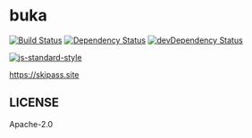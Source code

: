 # buka

[![Build Status][build-badge]][build]
[![Dependency Status][dependency-badge]][dependency]
[![devDependency Status][devDependency-badge]][devDependency]

[![js-standard-style][js-standard-badge]][js-standard]

https://skipass.site

## LICENSE

Apache-2.0

[build-badge]: https://img.shields.io/travis/blobor/skipass.site.svg?style=flat-square
[build]: https://travis-ci.org/blobor/skipass.site
[dependency-badge]: https://david-dm.org/blobor/skipass.site.svg?style=flat-square
[dependency]: https://david-dm.org/blobor/skipass.site
[devDependency-badge]: https://david-dm.org/blobor/skipass.site/dev-status.svg?style=flat-square
[devDependency]: https://david-dm.org/blobor/skipass.site#info=devDependencies
[js-standard-badge]: https://img.shields.io/badge/code%20style-standard-brightgreen.svg?style=flat-square
[js-standard]: http://standardjs.com
